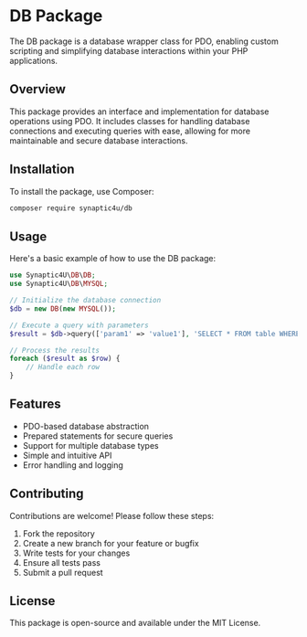 # DB Package

The DB package is a database wrapper class for PDO, enabling custom scripting and simplifying database interactions within your PHP applications.

## Overview

This package provides an interface and implementation for database operations using PDO. It includes classes for handling database connections and executing queries with ease, allowing for more maintainable and secure database interactions.

## Installation

To install the package, use Composer:

```bash
composer require synaptic4u/db
```

## Usage

Here's a basic example of how to use the DB package:

```php
use Synaptic4U\DB\DB;
use Synaptic4U\DB\MYSQL;

// Initialize the database connection
$db = new DB(new MYSQL());

// Execute a query with parameters
$result = $db->query(['param1' => 'value1'], 'SELECT * FROM table WHERE column = :param1');

// Process the results
foreach ($result as $row) {
    // Handle each row
}
```

## Features

- PDO-based database abstraction
- Prepared statements for secure queries
- Support for multiple database types
- Simple and intuitive API
- Error handling and logging

## Contributing

Contributions are welcome! Please follow these steps:

1. Fork the repository
2. Create a new branch for your feature or bugfix
3. Write tests for your changes
4. Ensure all tests pass
5. Submit a pull request

## License

This package is open-source and available under the MIT License.
